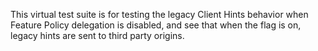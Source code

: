 This virtual test suite is for testing the legacy Client Hints behavior when Feature Policy delegation is disabled, and see that when the flag is on, legacy hints are sent to third party origins.
